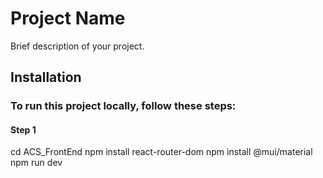 # Project Name

Brief description of your project.
## Installation

### To run this project locally, follow these steps:
#### Step 1
cd ACS_FrontEnd
npm install react-router-dom
npm install @mui/material
npm run dev
